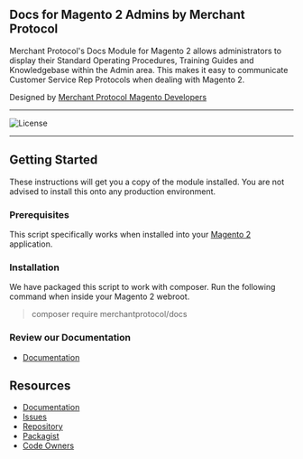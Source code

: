 Docs for Magento 2 Admins by Merchant Protocol
--
Merchant Protocol's Docs Module for Magento 2 allows administrators to display their Standard Operating Procedures, Training Guides and Knowledgebase within the Admin area. This makes it easy to communicate Customer Service Rep Protocols when dealing with Magento 2.

Designed by <a title='Magento Developers' href='https://merchantprotocol.com/'>Merchant Protocol Magento Developers</a>

* * *
![License](http://img.shields.io/:license-mit-blue.svg?style=flat-square)
* * *

## Getting Started

These instructions will get you a copy of the module installed. You are not advised to install this onto any production environment.

### Prerequisites

This script specifically works when installed into your [Magento 2](https://magento.com) application.

### Installation

We have packaged this script to work with composer. Run the following command when inside your Magento 2 webroot.

> composer require merchantprotocol/docs

### Review our Documentation

* [Documentation](https://merchantprotocol.github.io/docs/#/)

Resources
--
* [Documentation](https://merchantprotocol.github.io/docs/#/)
* [Issues](https://github.com/merchantprotocol/docs/issues)
* [Repository](https://github.com/merchantprotocol/docs)
* [Packagist](https://packagist.org/packages/merchantprotocol/docs)
* [Code Owners](https://merchantprotocol.com)